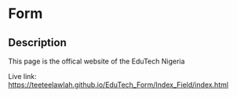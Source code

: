 # Form

## Description
This page is the offical website of the EduTech Nigeria

Live link: https://teeteelawlah.github.io/EduTech_Form/Index_Field/index.html
